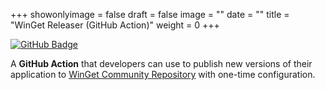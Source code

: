 +++
showonlyimage = false
draft = false
image = ""
date = ""
title = "WinGet Releaser (GitHub Action)"
weight = 0
+++

[![GitHub Badge](https://img.shields.io/badge/GitHub-black?style=for-the-badge&logo=github)](https://github.com/vedantmgoyal9/winget-releaser)

A **GitHub Action** that developers can use to publish new versions of their application to [WinGet Community Repository](https://github.com/microsoft/winget-pkgs) with one-time configuration.
